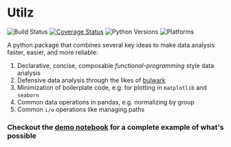 # Utilz
![Build Status](https://github.com/ejolly/utilz/workflows/Utilz/badge.svg)
[![Coverage Status](https://coveralls.io/repos/github/ejolly/utilz/badge.svg?branch=master)](https://coveralls.io/github/ejolly/utilz?branch=master)
![Python Versions](https://img.shields.io/badge/python-3.7%20%7C%203.8%20%7C%203.9-blue)
![Platforms](https://img.shields.io/badge/platform-linux%20%7C%20osx%20%7C%20win-blue)

A python package that combines several key ideas to make data analysis faster, easier, and more reliable:  

1. Declarative, concise, composable *functional-programming* style data analysis
2. Defensive data analysis through the likes of [bulwark](https://bulwark.readthedocs.io/en/latest/index.html)
3. Minimization of boilerplate code, e.g. for plotting in `matplotlib` and `seaborn`
4. Common data operations in pandas, e.g. normalizing by group
5. Common `i/o` operations like managing paths

### Checkout the [demo notebook](api/fp_data_analysis.ipynb) for a complete example of what's possible